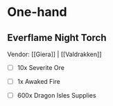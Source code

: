 # One-hand

## Everflame Night Torch
Vendor: [[Giera]] | [[Valdrakken]]
- [ ] 10x Severite Ore
- [ ] 1x Awaked Fire
- [ ] 600x Dragon Isles Supplies

